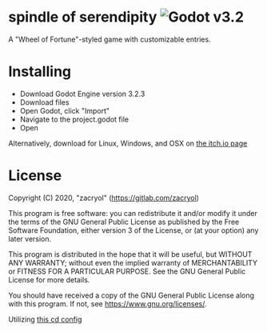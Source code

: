 # spindle of serendipity ![Godot v3.2](https://img.shields.io/badge/godot-v3.2-%23478cbf)
A "Wheel of Fortune"-styled game with customizable entries.

# Installing
*  Download Godot Engine version 3.2.3
*  Download files
*  Open Godot, click "Import"
*  Navigate to the project.godot file
*  Open

Alternatively, download for Linux, Windows, and OSX on [the itch.io page](https://zacryol.itch.io/spindle-of-serendipity)

# License
Copyright (C) 2020, "zacryol" (https://gitlab.com/zacryol)

This program is free software: you can redistribute it and/or modify
it under the terms of the GNU General Public License as published by
the Free Software Foundation, either version 3 of the License, or
(at your option) any later version.

This program is distributed in the hope that it will be useful,
but WITHOUT ANY WARRANTY; without even the implied warranty of
MERCHANTABILITY or FITNESS FOR A PARTICULAR PURPOSE.  See the
GNU General Public License for more details.

You should have received a copy of the GNU General Public License
along with this program.  If not, see <https://www.gnu.org/licenses/>.

Utilizing [this cd config](https://github.com/aBARICHELLO/godot-ci)
